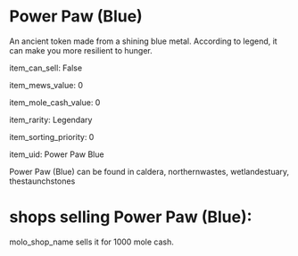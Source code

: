 # Power Paw (Blue)

An ancient token made from a shining blue metal. According to legend, it can make you more resilient to hunger.

item_can_sell: False

item_mews_value: 0

item_mole_cash_value: 0

item_rarity: Legendary

item_sorting_priority: 0

item_uid: Power Paw Blue

Power Paw (Blue) can be found in caldera, northernwastes, wetlandestuary, thestaunchstones

# shops selling Power Paw (Blue):

molo_shop_name sells it for 1000 mole cash.